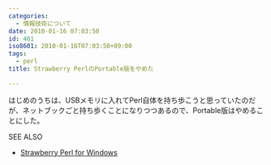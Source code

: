 ```yaml
---
categories:
  - 情報技術について
date: 2010-01-16 07:03:50
id: 401
iso8601: 2010-01-16T07:03:50+09:00
tags:
  - perl
title: Strawberry PerlのPortable版をやめた

---
```


はじめのうちは、USBメモリに入れてPerl自体を持ち歩こうと思っていたのだが、ネットブックごと持ち歩くことになりつつあるので、Portable版はやめることにした。
<div>
<p>SEE ALSO</p>
<ul>
<li><a href="http://strawberryperl.com/">Strawberry Perl for Windows</a></li>
</ul>
</div>
    	